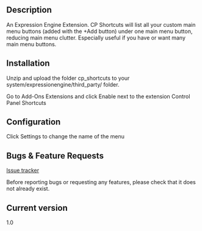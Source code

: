 ## Description

An Expression Engine Extension. CP Shortcuts will list all your custom main menu buttons (added with the +Add button) under one main menu button, reducing main menu clutter. Especially useful if you have or want many main menu buttons. 

## Installation

Unzip and upload the folder cp_shortcuts to your system/expressionengine/third_party/ folder.

Go to Add-Ons Extensions and click Enable next to the extension Control Panel Shortcuts

## Configuration

Click Settings to change the name of the menu

## Bugs & Feature Requests

[Issue tracker](http://github.com/amityweb/cp_shortcuts/issues)

Before reporting bugs or requesting any features, please check that it does not already exist.

## Current version

1.0